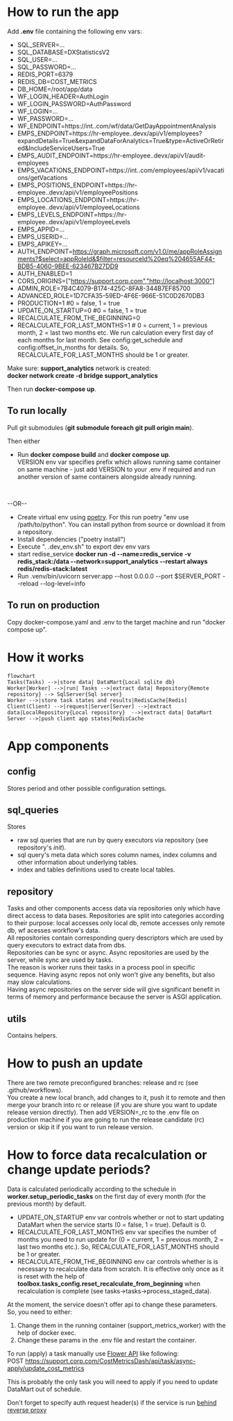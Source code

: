 # How to run the app
Add **.env** file containing the following env vars:
- SQL_SERVER=...
- SQL_DATABASE=DXStatisticsV2
- SQL_USER=...
- SQL_PASSWORD=...
- REDIS_PORT=6379
- REDIS_DB=COST_METRICS
- DB_HOME=/root/app/data
- WF_LOGIN_HEADER=AuthLogin
- WF_LOGIN_PASSWORD=AuthPassword
- WF_LOGIN=...
- WF_PASSWORD=...
- WF_ENDPOINT=https://int..com/wf/data/GetDayAppointmentAnalysis
- EMPS_ENDPOINT=https://hr-employee..devx/api/v1/employees?expandDetails=True&expandDataForAnalytics=True&type=ActiveOrRetired&IncludeServiceUsers=True
- EMPS_AUDIT_ENDPOINT=https://hr-employee..devx/api/v1/audit-employees
- EMPS_VACATIONS_ENDPOINT=https://int..com/employees/api/v1/vacations/getVacations
- EMPS_POSITIONS_ENDPOINT=https://hr-employee..devx/api/v1/employeePositions
- EMPS_LOCATIONS_ENDPOINT=https://hr-employee..devx/api/v1/employeeLocations
- EMPS_LEVELS_ENDPOINT=https://hr-employee..devx/api/v1/employeeLevels
- EMPS_APPID=...
- EMPS_USERID=...
- EMPS_APIKEY=...
- AUTH_ENDPOINT=https://graph.microsoft.com/v1.0/me/appRoleAssignments?$select=appRoleId&$filter=resourceId%20eq%204655AF44-BDB5-4060-9BEE-623467B27DD9
- AUTH_ENABLED=1
- CORS_ORIGINS=["https://support.corp.com","http://localhost:3000"]
- ADMIN_ROLE=7B4C4079-B174-425C-8FA8-344B7EF85700
- ADVANCED_ROLE=1D7CFA35-59ED-4F6E-966E-51C0D2670DB3
- PRODUCTION=1 #0 = false, 1 = true
- UPDATE_ON_STARTUP=0 #0 = false, 1 = true
- RECALCULATE_FROM_THE_BEGINNING=0
- RECALCULATE_FOR_LAST_MONTHS=1 # 0 = current, 1 = previous month, 2 = last two months etc. We run calculation every first day of each months for last month. See config:get_schedule and config:offset_in_months for details. So, RECALCULATE_FOR_LAST_MONTHS should be 1 or greater.


Make sure:
<b>support_analytics</b> network is created:<br> **docker network create -d bridge support_analytics**

Then run <b>docker-compose up</b>.

## To run locally
Pull git submodules (**git submodule foreach git pull origin main**).<br>

Then either<br>
- Run <b>docker compose build</b> and <b>docker compose up</b>.<br>
VERSION env var specifies prefix which allows running same container on same machine - just add VERSION to your .env if required and run another version of same containers alongside already running.
<br>

--OR--<br>

 - Create virtual env using [poetry](https://python-poetry.org/docs/#installation). For this run poetry "env use /path/to/python". You can install python from source or download it from a repository. 
 - Install dependencies ("poetry install")
 - Execute ". .dev_env.sh" to export dev env vars
 - start redise_service **docker run -d --name=redis_service -v redis_stack:/data --network=support_analytics --restart always redis/redis-stack:latest** 
 - Run .venv/bin/uvicorn server:app --host 0.0.0.0 --port $SERVER_PORT --reload --log-level=info

## To run on production
Copy docker-compose.yaml and .env to the target machine and run "docker compose up".

# How it works
```mermaid
flowchart
Tasks(Tasks) -->|store data| DataMart{Local sqlite db}
Worker[Worker] -->|run| Tasks -->|extract data| Repository{Remote repository} --> SqlServer{Sql server}
Worker -->|store task states and results|RedisCache[Redis]
Client(Client) -->|request|Server[Server] -->|extract data|LocalRepository{Local repository}  -->|extract data| DataMart
Server -->|push client app states|RedisCache
```

# App components

## config
Stores period and other possible configuration settings.<br>

## sql_queries
Stores
- raw sql queries that are run by query executors via repository (see repository's _init_).
- sql query's meta data which sores column names, index columns and other information about underlying tables.
- index and tables definitions used to create local tables.

## repository
Tasks and other components access data via repositories only which have direct access to data bases. Repositories are split into categories according to their purpose: local accesses only local db, remote accesses only remote db, wf acesses workflow's data.<br>
All repositories contain corresponding query descriptors which are used by query executors to extract data from dbs.<br>
Repositories can be sync or async. Async repositories are used by the server, while sync are used by tasks.<br>
The reason is worker runs their tasks in a process pool in specific sequence. Having async repos not only won't give any benefits, but also may slow calculations.<br>
Having async repositories on the server side will give significant benefit in terms of memory and performance because the server is ASGI application. 

## utils
Contains helpers.

# How to push an update
There are two remote preconfigured branches: release and rc (see .github/workflows).<br>
You create a new local branch, add changes to it, push it to remote and then merge your branch into rc or release (if you are shure you want to update release version directly). Then add VERSION=_rc to the .env file on production machine if you are going to run the release candidate (rc) version or skip it if you want to run release version.

# How to force data recalculation or change update periods?
Data is calculated periodically according to the schedule in **worker.setup_periodic_tasks** on the first day of every month (for the previous month) by default.

- UPDATE_ON_STARTUP env var controls whether or not to start updating DataMart when the service starts (0 = false, 1 = true). Default is 0.
- RECALCULATE_FOR_LAST_MONTHS env var specifies the number of months you need to run update for (0 = current, 1 = previous month, 2 = last two months etc.). So, RECALCULATE_FOR_LAST_MONTHS should be 1 or greater.
- RECALCULATE_FROM_THE_BEGINNING env car controls whether is is necessary to recalculate data from scratch. It is effective only once as it is reset with the help of **toolbox.tasks_config.reset_recalculate_from_beginning** when recalculation is complete (see tasks->tasks->process_staged_data).

At the moment, the service doesn't offer api to change these parameters. So, you need to either:
1. Change them in the running container (support_metrics_worker) with the help of docker exec.
2. Change these params in the .env file and restart the container.

To run (apply) a task manually use [Flower API](https://flower.readthedocs.io/en/latest/api.html#post--api-task-async-apply-(.+)) like following:<br>
POST https://support.corp.com/CostMetricsDash/api/task/async-apply/update_cost_metrics

This is probably the only task you will need to apply if you need to update DataMart out of schedule.

Don't forget to specify auth request header(s) if the service is run [behind reverse proxy](https://flower.readthedocs.io/en/latest/reverse-proxy.html#running-behind-reverse-proxy)
